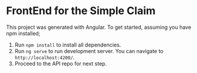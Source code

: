 # FrontEnd for the Simple Claim

This project was generated with Angular. 
To get started, assuming you have npm installed;

1. Run `npm install` to install all dependencies.
2. Run `ng serve` to run development server. You can navigate to `http://localhost:4200/`.
3. Proceed to the API repo for next step.
